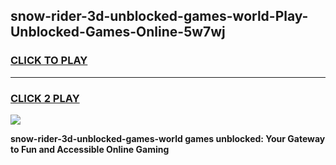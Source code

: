 
## snow-rider-3d-unblocked-games-world-Play-Unblocked-Games-Online-5w7wj
<h3>
<a href="https://premium76.site?title=snow-rider-3d-unblocked-games-world&ref=25A">CLICK TO PLAY</a></h3>
<hr>

<h3>
<a href="https://premium76.site?title=snow-rider-3d-unblocked-games-world&ref=25A">CLICK 2 PLAY</a>
  
</h3>

<a href="https://premium76.site?title=snow-rider-3d-unblocked-games-world&ref=25A"><img src="https://clearcache.store/games.png"></a>


**snow-rider-3d-unblocked-games-world games unblocked: Your Gateway to Fun and Accessible Online Gaming**
